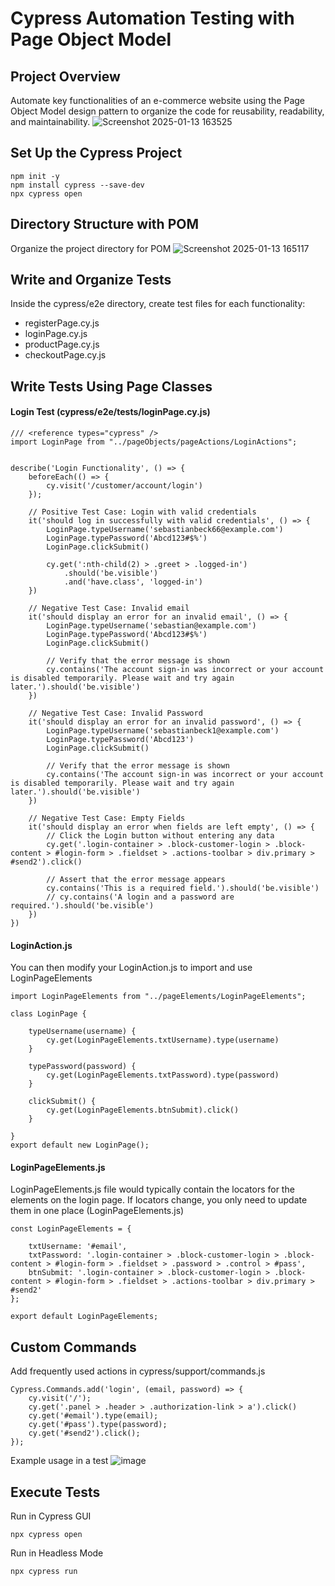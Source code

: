 # Cypress Automation Testing with Page Object Model
## Project Overview 
Automate key functionalities of an e-commerce website using the Page Object Model design pattern to organize the code for reusability, readability, and maintainability.
![Screenshot 2025-01-13 163525](https://github.com/user-attachments/assets/e14207b7-8431-4d7f-82bc-97dd264dc0e0)

## Set Up the Cypress Project 
```
npm init -y
npm install cypress --save-dev
npx cypress open
```

## Directory Structure with POM
Organize the project directory for POM
![Screenshot 2025-01-13 165117](https://github.com/user-attachments/assets/87f9d028-83e5-4330-8a8d-c993fb8bd322)

## Write and Organize Tests
Inside the cypress/e2e directory, create test files for each functionality:
* registerPage.cy.js
* loginPage.cy.js
* productPage.cy.js
* checkoutPage.cy.js

## Write Tests Using Page Classes
#### Login Test (cypress/e2e/tests/loginPage.cy.js)
```
/// <reference types="cypress" />
import LoginPage from "../pageObjects/pageActions/LoginActions";


describe('Login Functionality', () => {
    beforeEach(() => {
        cy.visit('/customer/account/login')
    });

    // Positive Test Case: Login with valid credentials
    it('should log in successfully with valid credentials', () => {
        LoginPage.typeUsername('sebastianbeck66@example.com')
        LoginPage.typePassword('Abcd123#$%')
        LoginPage.clickSubmit()

        cy.get(':nth-child(2) > .greet > .logged-in')
            .should('be.visible')
            .and('have.class', 'logged-in')
    })

    // Negative Test Case: Invalid email
    it('should display an error for an invalid email', () => {
        LoginPage.typeUsername('sebastian@example.com')
        LoginPage.typePassword('Abcd123#$%')
        LoginPage.clickSubmit()

        // Verify that the error message is shown
        cy.contains('The account sign-in was incorrect or your account is disabled temporarily. Please wait and try again later.').should('be.visible')
    })

    // Negative Test Case: Invalid Password
    it('should display an error for an invalid password', () => {
        LoginPage.typeUsername('sebastianbeck1@example.com')
        LoginPage.typePassword('Abcd123')
        LoginPage.clickSubmit()

        // Verify that the error message is shown
        cy.contains('The account sign-in was incorrect or your account is disabled temporarily. Please wait and try again later.').should('be.visible')
    })

    // Negative Test Case: Empty Fields
    it('should display an error when fields are left empty', () => {
        // Click the Login button without entering any data
        cy.get('.login-container > .block-customer-login > .block-content > #login-form > .fieldset > .actions-toolbar > div.primary > #send2').click()

        // Assert that the error message appears
        cy.contains('This is a required field.').should('be.visible')
        // cy.contains('A login and a password are required.').should('be.visible')
    })
})
```
#### LoginAction.js
You can then modify your LoginAction.js to import and use LoginPageElements
```
import LoginPageElements from "../pageElements/LoginPageElements";

class LoginPage {

    typeUsername(username) {
        cy.get(LoginPageElements.txtUsername).type(username)
    }

    typePassword(password) {
        cy.get(LoginPageElements.txtPassword).type(password)
    }

    clickSubmit() {
        cy.get(LoginPageElements.btnSubmit).click()
    }

}
export default new LoginPage();
```
#### LoginPageElements.js
LoginPageElements.js file would typically contain the locators for the elements on the login page. If locators change, you only need to update them in one place (LoginPageElements.js)
```
const LoginPageElements = {

    txtUsername: '#email',
    txtPassword: '.login-container > .block-customer-login > .block-content > #login-form > .fieldset > .password > .control > #pass',
    btnSubmit: '.login-container > .block-customer-login > .block-content > #login-form > .fieldset > .actions-toolbar > div.primary > #send2'
};

export default LoginPageElements;
```

## Custom Commands
Add frequently used actions in cypress/support/commands.js
```
Cypress.Commands.add('login', (email, password) => {
    cy.visit('/');
    cy.get('.panel > .header > .authorization-link > a').click()
    cy.get('#email').type(email);
    cy.get('#pass').type(password);
    cy.get('#send2').click();
});
```
Example usage in a test
![image](https://github.com/user-attachments/assets/290cb702-fb3b-4328-98a4-f1da144c4445)

## Execute Tests
Run in Cypress GUI
```
npx cypress open
```
Run in Headless Mode
```
npx cypress run
```
